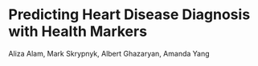 #  Predicting Heart Disease Diagnosis with Health Markers
Aliza Alam, Mark Skrypnyk, Albert Ghazaryan, Amanda Yang

